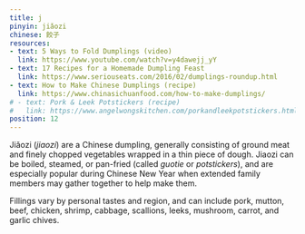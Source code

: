 ```yaml
---
title: j
pinyin: jiǎozi
chinese: 餃子
resources: 
- text: 5 Ways to Fold Dumplings (video)
  link: https://www.youtube.com/watch?v=y4dawejj_yY
- text: 17 Recipes for a Homemade Dumpling Feast
  link: https://www.seriouseats.com/2016/02/dumplings-roundup.html
- text: How to Make Chinese Dumplings (recipe)
  link: https://www.chinasichuanfood.com/how-to-make-dumplings/
# - text: Pork & Leek Potstickers (recipe)
#   link: https://www.angelwongskitchen.com/porkandleekpotstickers.html
position: 12
---
```


Jiǎozi (*jiaozi*) are a Chinese dumpling, generally consisting of ground meat and finely chopped vegetables wrapped in a thin piece of dough. Jiaozi can be boiled, steamed, or pan-fried (called *guotie* or *potstickers*), and are especially popular during Chinese New Year when extended family members may gather together to help make them.

Fillings vary by personal tastes and region, and can include pork, mutton, beef, chicken, shrimp, cabbage, scallions, leeks, mushroom, carrot, and garlic chives.

<!-- 

Pork and Vegetable Dumplings
Chinese communities throughout the world have been celebrating century-old traditions each Lunar New Year. One of the more popular symbolic customs is making dumplings to ring in the new year. Commonly called jiaozi, Chinese dumplings are a year round favorite, but hold greater significance during Chinese New Year. Historically, dumplings represented the symbol of wealth and prosperity due to their resemblance to little gold ingots (the currency used during the Ming Dynasty). Some take the tradition further by hiding a clean coin in the filling of one dumpling, so that the lucky person who finds it is deemed to have even more good fortune in the coming year.

Varying widely from the family’s region of origin, most Chinese families have their special recipe and preferred methods of making jiaozi. Chinese dumplings are typically made of a simple fillings of minced meat, seafood and vegetables, or a combination of ingredients wrapped in a thin skin of wheat dough. You can be ambitious and make your own dumpling skins; however, I prefer to save time in the kitchen and use a variety of wrappers available at Asian markets, leaving me more time to savor the tasty dumplings.


Jiaozi are especially popular during the holidays not only for their ritual significance but also because more friends and family are present to help wrap them, making their preparation a family affair




- Common dumpling meat fillings include pork, mutton, beef, chicken, fish, and shrimp, which are usually mixed with chopped vegetables. Popular vegetable fillings include napa cabbage, scallion (spring onions), leek, celery, spinach, mushroom, edible black fungus, carrot, and garlic chives.
- Popular meat fillings include ground meat (usually pork, but can instead be beef or chicken), shrimp, and even fish. Popular mixtures include pork with Chinese cabbage, pork with garlic chives, pork and shrimp with vegetables, pork with spring onion, garlic chives with scrambled eggs. Filling mixtures will vary depending on personal tastes and region. Jiaozi are usually boiled, steamed or fried and continue to be a traditional dish eaten on Chinese New Year's Eve, the evening before Chinese New Year, and special family reunions.
 -->

<!--

are a kind of Chinese dumpling, commonly eaten in China and other parts of East Asia. They are one of the major foods eaten during the Chinese New Year and year-round in the northern provinces. Though considered part of Chinese cuisine, jiaozi are popular in other parts of Asia and in Western countries.

Jiaozi typically consist of a ground meat and/or vegetable filling wrapped into a thinly rolled piece of dough, which is then sealed by pressing the edges together. Finished jiaozi can be boiled (shuǐ jiǎo), steamed (zhēng jiǎo) or pan-fried (jiān jiǎo).


Chinese dumplings (jiaozi) may be divided into various types depending on how they are cooked:

Boiled dumplings (simplified Chinese: 水饺; traditional Chinese: 水餃; pinyin: shuǐjiǎo; literally: "water dumpling")
Steamed dumplings (simplified Chinese: 蒸饺; traditional Chinese: 蒸餃; pinyin: zhēngjiǎo; literally: "steam dumpling")
Pan fried dumplings (simplified Chinese: 锅贴; traditional Chinese: 鍋貼; pinyin: guōtiē; literally: "pan stick", also referred to as simplified Chinese: 煎饺; traditional Chinese: 煎餃; pinyin: jiānjiǎo; literally: "dry-fried dumplings") also referred to as "pot-stickers"
Dumplings that use egg rather than dough to wrap the filling are called "egg dumplings" (simplified Chinese: 蛋饺; traditional Chinese: 蛋餃; pinyin: dànjiǎo; literally: "egg dumpling").


As a dish prepared at home, each family has its own preferred method of making them, using favorite fillings, with types and methods of preparation varying widely from region to region. Common dumpling meat fillings include pork, mutton, beef, chicken, fish, and shrimp, which are usually mixed with chopped vegetables. Popular vegetable fillings include napa cabbage, scallion (spring onions), leek, celery, spinach, mushroom, edible black fungus, carrot, and garlic chives.


The jiǎozi (About this sound 餃子) is a common Chinese dumpling, which generally consists of minced meat and finely chopped vegetables wrapped into a piece of dough skin. The skin can be either thin and elastic or thicker. Popular meat fillings include ground meat (usually pork, but can instead be beef or chicken), shrimp, and even fish. Popular mixtures include pork with Chinese cabbage, pork with garlic chives, pork and shrimp with vegetables, pork with spring onion, garlic chives with scrambled eggs. Filling mixtures will vary depending on personal tastes and region. Jiaozi are usually boiled, steamed or fried and continue to be a traditional dish eaten on Chinese New Year's Eve, the evening before Chinese New Year, and special family reunions. Particularly, in Northern China, people generally eat dumpling on the Winter Solstice (December 22nd of each year), a custom signifying a warm winter. Extended family members may gather together to make dumplings, and it is also eaten for farewell to family members or friends. In Northern China, dumplings are commonly eaten with a dipping sauce made of vinegar and chili oil or paste, and occasionally with some soy sauce added in. However it’s important to point that baozi is not a type of jiaozi.

If dumplings are laid flatly on a pan, first steamed with a lid on and with a thin layer of water, then fried in oil after the water has been evaporated, they are called guotie (鍋貼, that translates to "potstickers"), as the Maillard reaction occurring on the bottom of the dumplings makes the skin crispy and brown. The same dumplings are called jiaozi if they are just steamed or boiled.
-->